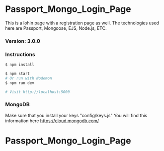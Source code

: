 # Passport_Mongo_Login_Page

This is a lohin page with a registration page as well. The technologies used here are Passport, Mongoose, EJS, Node.js, ETC.

### Version: 3.0.0

### Instructions

```sh
$ npm install
```

```sh
$ npm start
# Or run with Nodemon
$ npm run dev

# Visit http://localhost:5000
```

### MongoDB

Make sure that you install your keys "config/keys.js" You will find this information here https://cloud.mongodb.com/ 


# Passport_Mongo_Login_Page
